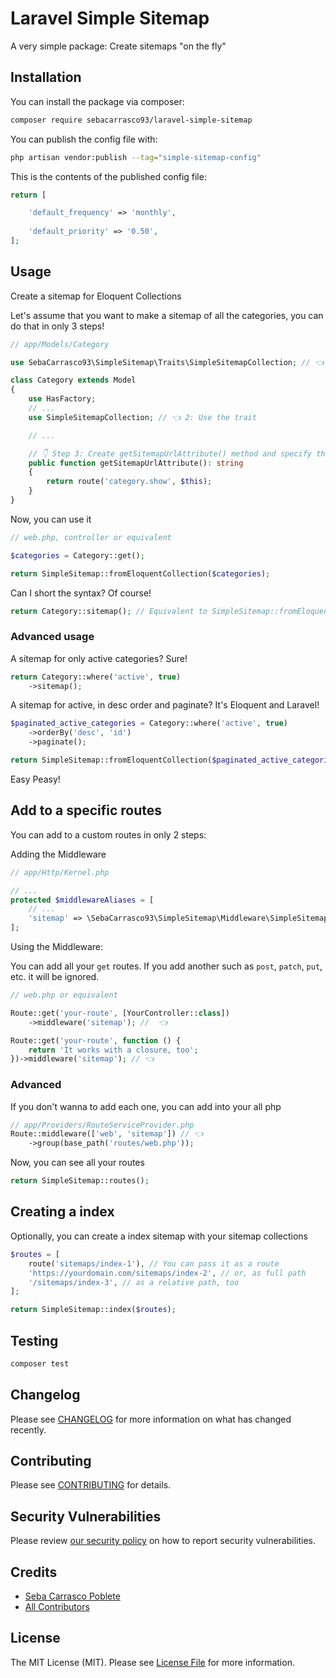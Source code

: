 # Laravel Simple Sitemap

A very simple package: Create sitemaps "on the fly"

## Installation

You can install the package via composer:

```bash
composer require sebacarrasco93/laravel-simple-sitemap
```

You can publish the config file with:

```bash
php artisan vendor:publish --tag="simple-sitemap-config"
```

This is the contents of the published config file:

```php
return [    

    'default_frequency' => 'monthly',
    
    'default_priority' => '0.50',
];
```

## Usage

Create a sitemap for Eloquent Collections

Let's assume that you want to make a sitemap of all the categories, you can do that in only 3 steps!

```php
// app/Models/Category

use SebaCarrasco93\SimpleSitemap\Traits\SimpleSitemapCollection; // 👈 1: Import Trait

class Category extends Model
{
    use HasFactory;
    // ...
    use SimpleSitemapCollection; // 👈 2: Use the trait

    // ...

    // 👇 Step 3: Create getSitemapUrlAttribute() method and specify the full url
    public function getSitemapUrlAttribute(): string 
    {
        return route('category.show', $this);
    }
}

```

Now, you can use it

```php
// web.php, controller or equivalent

$categories = Category::get();

return SimpleSitemap::fromEloquentCollection($categories);
```

Can I short the syntax? Of course!

```php
return Category::sitemap(); // Equivalent to SimpleSitemap::fromEloquentCollection(Category::get());
```

### Advanced usage

A sitemap for only active categories? Sure!

```php
return Category::where('active', true)
    ->sitemap();
```

A sitemap for active, in desc order and paginate? It's Eloquent and Laravel!

```php
$paginated_active_categories = Category::where('active', true)
    ->orderBy('desc', 'id')
    ->paginate();

return SimpleSitemap::fromEloquentCollection($paginated_active_categories);
```

Easy Peasy!

## Add to a specific routes

You can add to a custom routes in only 2 steps:

Adding the Middleware

```php
// app/Http/Kernel.php

// ...
protected $middlewareAliases = [
    // ...
    'sitemap' => \SebaCarrasco93\SimpleSitemap\Middleware\SimpleSitemap::class,
];
```

Using the Middleware:

You can add all your `get` routes. If you add another such as `post`, `patch`, `put`, etc. it will be ignored.

```php
// web.php or equivalent

Route::get('your-route', [YourController::class])
    ->middleware('sitemap'); //  👈

Route::get('your-route', function () {
    return 'It works with a closure, too';
})->middleware('sitemap'); // 👈
```

### Advanced

If you don't wanna to add each one, you can add into your all php

```php
// app/Providers/RouteServiceProvider.php
Route::middleware(['web', 'sitemap']) // 👈
    ->group(base_path('routes/web.php'));
```

Now, you can see all your routes

```php
return SimpleSitemap::routes();
```

## Creating a index

Optionally, you can create a index sitemap with your sitemap collections

```php
$routes = [
    route('sitemaps/index-1'), // You can pass it as a route
    'https://yourdomain.com/sitemaps/index-2', // or, as full path
    '/sitemaps/index-3', // as a relative path, too
];

return SimpleSitemap::index($routes);
```

## Testing

```bash
composer test
```

## Changelog

Please see [CHANGELOG](CHANGELOG.md) for more information on what has changed recently.

## Contributing

Please see [CONTRIBUTING](CONTRIBUTING.md) for details.

## Security Vulnerabilities

Please review [our security policy](../../security/policy) on how to report security vulnerabilities.

## Credits

- [Seba Carrasco Poblete](https://github.com/sebacarrasco93)
- [All Contributors](../../contributors)

## License

The MIT License (MIT). Please see [License File](LICENSE.md) for more information.
